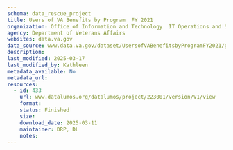 ```yaml
---
schema: data_rescue_project 
title: Users of VA Benefits by Program  FY 2021
organization: Office of Information and Technology  IT Operations and Services (ITOPS)
agency: Department of Veterans Affairs
websites: data.va.gov
data_source: www.data.va.gov/dataset/UsersofVABenefitsbyProgramFY2021/gezszcku
description: 
last_modified: 2025-03-17
last_modified_by: Kathleen
metadata_available: No
metadata_url: 
resources:
  - id: 433
    url: www.datalumos.org/datalumos/project/223001/version/V1/view
    format: 
    status: Finished
    size: 
    download_date: 2025-03-11
    maintainer: DRP, DL
    notes: 
---
```

